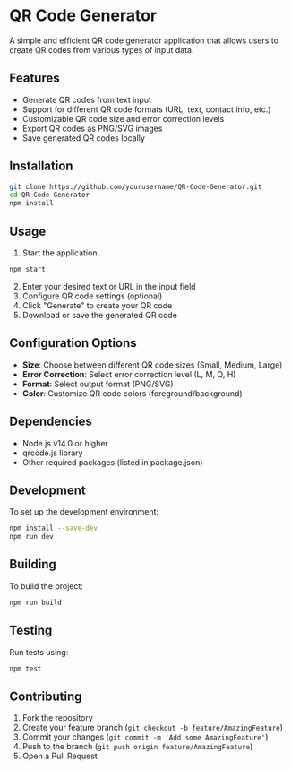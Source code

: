 # QR Code Generator

A simple and efficient QR code generator application that allows users to create QR codes from various types of input data.

## Features

- Generate QR codes from text input
- Support for different QR code formats (URL, text, contact info, etc.)
- Customizable QR code size and error correction levels
- Export QR codes as PNG/SVG images
- Save generated QR codes locally

## Installation

```bash
git clone https://github.com/yourusername/QR-Code-Generator.git
cd QR-Code-Generator
npm install
```

## Usage

1. Start the application:
```bash
npm start
```

2. Enter your desired text or URL in the input field
3. Configure QR code settings (optional)
4. Click "Generate" to create your QR code
5. Download or save the generated QR code

## Configuration Options

- **Size**: Choose between different QR code sizes (Small, Medium, Large)
- **Error Correction**: Select error correction level (L, M, Q, H)
- **Format**: Select output format (PNG/SVG)
- **Color**: Customize QR code colors (foreground/background)

## Dependencies

- Node.js v14.0 or higher
- qrcode.js library
- Other required packages (listed in package.json)

## Development

To set up the development environment:

```bash
npm install --save-dev
npm run dev
```

## Building

To build the project:

```bash
npm run build
```

## Testing

Run tests using:

```bash
npm test
```

## Contributing

1. Fork the repository
2. Create your feature branch (`git checkout -b feature/AmazingFeature`)
3. Commit your changes (`git commit -m 'Add some AmazingFeature'`)
4. Push to the branch (`git push origin feature/AmazingFeature`)
5. Open a Pull Request


